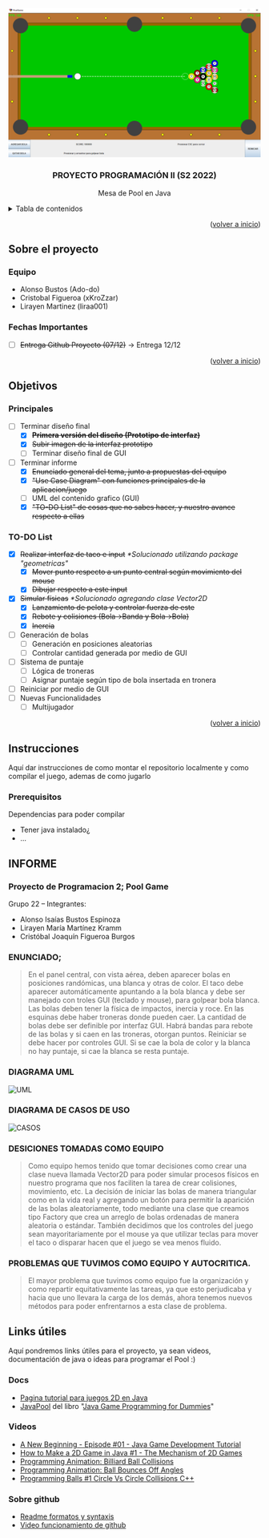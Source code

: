 <div id="top"></div>

<!-- PROJECT LOGO -->
<br />
<div align="center">
  </a>
    <img src="/desing/ss.png" alt="Logo">
  </a>

  <h3 align="center">PROYECTO PROGRAMACIÓN II (S2 2022)</h3>

  <p align="center">
    Mesa de Pool en Java
    <br />
  </p>
</div>

<!-- TABLE OF CONTENTS -->
<details>
  <summary>Tabla de contenidos</summary>
  <ol>
    <li>
      <a href="#sobre-el-proyecto">Sobre el proyecto</a>
    </li>
 <li><a href="#objetivos">Objetivos</a></li>
    <li>
      <a href="#instrucciones">Instrucciones</a>
      <ul>
        <li><a href="#prerequisitos">Prerequisitos</a></li>
        <li><a href="#instalación">Instalación</a></li>
  <li><a href="#controles">Controles</a></li>
      </ul>
    </li>
    <li><a href="#links-utiles">Links utiles</a></li>
  </ol>
</details>

<p align="right">(<a href="#top">volver a inicio</a>)</p>

<!-- ABOUT THE PROJECT -->
## Sobre el proyecto

### Equipo

* Alonso Bustos (Ado-do)
* Cristobal Figueroa (xKroZzar)
* Lirayen Martinez (liraa001)

### Fechas Importantes

* [ ] ~~Entrega Github Proyecto (07/12)~~ -> Entrega 12/12

<p align="right">(<a href="#top">volver a inicio</a>)</p>


<!-- ROADMAP -->
## Objetivos

### Principales

* [ ] Terminar diseño final
  * [X] ~~**Primera versión del diseño (Prototipo de interfaz)**~~
  * [X] ~~Subir imagen de la interfaz prototipo~~
  * [ ] Terminar diseño final de GUI

* [ ] Terminar informe
  * [X] ~~Enunciado general del tema, junto a propuestas del equipo~~
  * [X] ~~"Use Case Diagram" con funciones principales de la aplicacion/juego~~
  * [ ] UML del contenido grafico (GUI)
  * [X] ~~"TO-DO List" de cosas que no sabes hacer, y nuestro avance respecto a ellas~~

### TO-DO List

* [X] ~~Realizar interfaz de taco e input~~  _*Solucionado utilizando package "geometricas"_
  * [X] ~~Mover punto respecto a un punto central según movimiento del mouse~~
  * [X] ~~Dibujar respecto a este input~~

* [X] ~~Simular físicas~~ _*Solucionado agregando clase Vector2D_
  * [X] ~~Lanzamiento de pelota y controlar fuerza de este~~
  * [X] ~~Rebote y colisiones (Bola->Banda y Bola->Bola)~~
  * [X] ~~Inercia~~
* [ ] Generación de bolas
  * [ ] Generación en posiciones aleatorias
  * [ ] Controlar cantidad generada por medio de GUI
* [ ] Sistema de puntaje
  * [ ] Lógica de troneras
  * [ ] Asignar puntaje según tipo de bola insertada en tronera
* [ ] Reiniciar por medio de GUI
* [ ] Nuevas Funcionalidades
  * [ ] Multijugador

<p align="right">(<a href="#top">volver a inicio</a>)</p>

<!-- GETTING STARTED -->
## Instrucciones

Aquí dar instrucciones de como montar el repositorio localmente y como compilar el juego, ademas de como jugarlo

### Prerequisitos

Dependencias para poder compilar

* Tener java instalado¿
* ...

## INFORME

### Proyecto de Programacion 2; Pool Game

Grupo 22 – Integrantes:
-	Alonso Isaías Bustos Espinoza
-	Lirayen María Martínez Kramm
-	Cristóbal Joaquín Figueroa Burgos

### ENUNCIADO;

> En el panel central, con vista aérea, deben aparecer bolas en posiciones randómicas, una blanca y otras de color. El taco debe aparecer automáticamente apuntando a la bola blanca y debe ser manejado con troles GUI (teclado y mouse), para golpear bola blanca. Las bolas deben tener la física de impactos, inercia y roce.  En las esquinas debe haber troneras donde pueden caer. La cantidad de bolas debe ser definible por interfaz GUI. Habrá bandas para rebote de las bolas y si caen en las troneras, otorgan puntos.  Reiniciar se debe hacer por controles GUI. Si se cae la bola de color y la blanca no hay puntaje, si cae la blanca se resta puntaje.

### DIAGRAMA UML

<img src="/diagramas/UML-Proyecto-progra-2.png" alt="UML">

### DIAGRAMA DE CASOS DE USO

<img src="/diagramas/UML-casos-de-uso-.png" alt="CASOS">

### DESICIONES TOMADAS COMO EQUIPO

> Como equipo hemos tenido que tomar decisiones como crear una clase nueva llamada Vector2D para poder simular procesos físicos en nuestro programa que nos faciliten la tarea de crear colisiones, movimiento, etc.
La decisión de iniciar las bolas de manera triangular como en la vida real y agregando un botón para permitir la aparición de las bolas aleatoriamente, todo mediante una clase que creamos tipo Factory que crea un arreglo de bolas ordenadas de manera aleatoria o estándar.
También decidimos que los controles del juego sean mayoritariamente por el mouse ya que utilizar teclas para mover el taco o disparar hacen que el juego se vea menos fluido.

### PROBLEMAS QUE TUVIMOS COMO EQUIPO Y AUTOCRITICA.

> El mayor problema que tuvimos como equipo fue la organización y como repartir equitativamente las tareas, ya que esto perjudicaba y hacia que uno llevara la carga de los demás, ahora tenemos nuevos métodos para poder enfrentarnos a esta clase de problema.
> 

<!-- ACKNOWLEDGMENTS -->
## Links útiles

Aquí pondremos links útiles para el proyecto, ya sean videos, documentación de java o ideas para programar el Pool :)

### Docs

* [Pagina tutorial para juegos 2D en Java](https://zetcode.com/javagames/)
* [JavaPool](http://www.mscs.mu.edu/~mikes/174.2002/demos/feb4/JavaPool.html) del libro "[Java Game Programming for Dummies](https://theswissbay.ch/pdf/Gentoomen%20Library/Programming/Java/IDG%20-%20Java%20Game%20Programming%20for%20Dummies.pdf)"

### Videos

* [A New Beginning - Episode #01 - Java Game Development Tutorial](https://www.youtube.com/watch?v=6_N8QZ47toY&list=PL4rzdwizLaxYmltJQRjq18a9gsSyEQQ-0&index=1)
* [How to Make a 2D Game in Java #1 - The Mechanism of 2D Games](https://www.youtube.com/watch?v=om59cwR7psI&list=PL_QPQmz5C6WUF-pOQDsbsKbaBZqXj4qSq)
* [Programming Animation: Billiard Ball Collisions](https://youtu.be/guWIF87CmBg)
* [Programming Animation: Ball Bounces Off Angles](https://youtu.be/Ep2N0N6SB6U)
* [Programming Balls #1 Circle Vs Circle Collisions C++](https://youtu.be/LPzyNOHY3A4)

### Sobre github

* [Readme formatos y syntaxis](https://docs.github.com/en/get-started/writing-on-github/getting-started-with-writing-and-formatting-on-github/basic-writing-and-formatting-syntax)
* [Video funcionamiento de github](https://youtu.be/8Dd7KRpKeaE)
